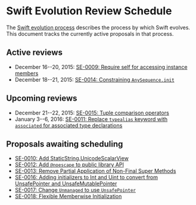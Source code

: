 # Swift Evolution Review Schedule

The [Swift evolution process][evolution-process] describes the process
by which Swift evolves. This document tracks the currently active
proposals in that process.

## Active reviews

* December 16--20, 2015: [SE-0009: Require self for accessing instance members  ](proposals/0009-require-self-for-accessing-instance-members.md)
* December 18--21, 2015: [SE-0014: Constraining `AnySequence.init`](proposals/0014-constrained-AnySequence.md)

## Upcoming reviews

* December 21--22, 2015: [SE-0015: Tuple comparison operators](proposals/0015-tuple-comparison-operators.md)
* January 3--6, 2016: [SE-0011: Replace `typealias` keyword with `associated` for associated type declarations](proposals/0011-replace-typealias-associated.md)

## Proposals awaiting scheduling

* [SE-0010: Add StaticString.UnicodeScalarView](proposals/0010-add-staticstring-unicodescalarview.md)
* [SE-0012: Add `@noescape` to public library API](proposals/0012-add-noescape-to-public-library-api.md)
* [SE-0013: Remove Partial Application of Non-Final Super Methods](proposals/0013-remove-partial-application-super.md)
* [SE-0016: Adding initializers to Int and Uint to convert from UnsafePointer and UnsafeMutablePointer](proposals/0016-initializers-for-converting-unsafe-pointers-to-ints.md)
* [SE-0017: Change `Unmanaged` to use `UnsafePointer`](proposals/0017-convert-unmanaged-to-use-unsafepointer.md)
* [SE-0018: Flexible Memberwise Initialization](proposals/0018-flexible-memberwise-initialization.md)



[evolution-process]: process.md  "The Swift evolution process"

